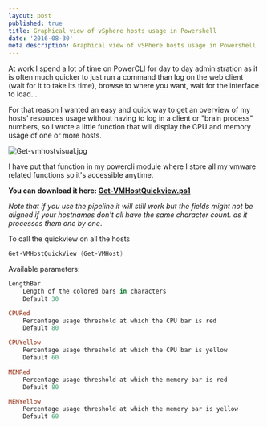 ```yaml
---
layout: post
published: true
title: Graphical view of vSphere hosts usage in Powershell
date: '2016-08-30'
meta description: Graphical view of vSPhere hosts usage in Powershell
---
```

At work I spend a lot of time on PowerCLI for day to day administration as it is often much quicker to just run a command than log on the web client (wait for it to take its time), browse to where you want, wait for the interface to load... 

For that reason I wanted an easy and quick way to get an overview of my hosts' resources usage without having to log in a client or "brain process" numbers, so I wrote a little function that will display the CPU and memory usage of one or more hosts.

![Get-vmhostvisual.jpg]({{site.baseurl}}/img/Get-vmhostvisual.jpg)

I have put that function in my powercli module where I store all my vmware related functions so it's accessible anytime.

**You can download it here: [Get-VMHostQuickview.ps1](https://github.com/vxav/Scripting/blob/master/Get-VMHostQuickview.ps1)**

_Note that if you use the pipeline it will still work but the fields might not be aligned if your hostnames don't all have the same character count. as it processes them one by one_.

To call the quickview on all the hosts

```Powershell
Get-VMHostQuickView (Get-VMHost)
```

Available parameters:

```Powershell
LengthBar
	Length of the colored bars in characters
    Default 30

CPURed
	Percentage usage threshold at which the CPU bar is red
    Default 80

CPUYellow
	Percentage usage threshold at which the CPU bar is yellow
    Default 60

MEMRed
	Percentage usage threshold at which the memory bar is red
    Default 80

MEMYellow
	Percentage usage threshold at which the memory bar is yellow
    Default 60

```

